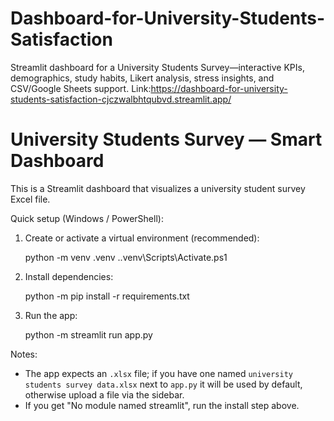 # Dashboard-for-University-Students-Satisfaction
Streamlit dashboard for a University Students Survey—interactive KPIs, demographics, study habits, Likert analysis, stress insights, and CSV/Google Sheets support.
Link:https://dashboard-for-university-students-satisfaction-cjczwalbhtqubvd.streamlit.app/

# University Students Survey — Smart Dashboard

This is a Streamlit dashboard that visualizes a university student survey Excel file.

Quick setup (Windows / PowerShell):

1. Create or activate a virtual environment (recommended):

   python -m venv .venv
   .\.venv\Scripts\Activate.ps1

2. Install dependencies:

   python -m pip install -r requirements.txt

3. Run the app:

   python -m streamlit run app.py

Notes:
- The app expects an `.xlsx` file; if you have one named `university students survey data.xlsx` next to `app.py` it will be used by default, otherwise upload a file via the sidebar.
- If you get "No module named streamlit", run the install step above.
